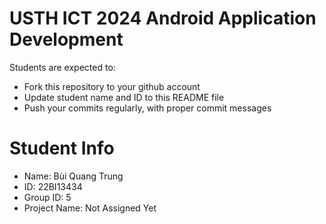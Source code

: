 USTH ICT 2024 Android Application Development
=====================================================

Students are expected to:

* Fork this repository to your github account
* Update student name and ID to this README file
* Push your commits regularly, with proper commit messages

Student Info
=======================

* Name: Bùi Quang Trung
* ID: 22BI13434
* Group ID: 5
* Project Name: Not Assigned Yet
